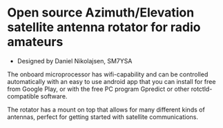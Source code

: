 # Open source Azimuth/Elevation satellite antenna rotator for radio amateurs

* Designed by Daniel Nikolajsen, SM7YSA

The onboard microprocessor has wifi-capability and can be controlled
automatically with an easy to use android app that you can install for free from
Google Play, or with the free PC program Gpredict or other rotctld-compatible
software.

The rotator has a mount on top that allows for many different kinds of antennas,
perfect for getting started with satellite communications.
